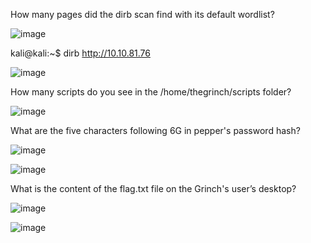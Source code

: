 
How many pages did the dirb scan find with its default wordlist?

![image](https://user-images.githubusercontent.com/95479102/146124474-7004fc6f-8343-4f16-a538-e26c18ba2840.png)

kali@kali:~$ dirb http://10.10.81.76 

![image](https://user-images.githubusercontent.com/95479102/146127480-df570b82-1580-4019-9d0b-4b7d1bf7073e.png)

How many scripts do you see in the /home/thegrinch/scripts folder?

![image](https://user-images.githubusercontent.com/95479102/146128037-d935254b-f517-4cec-a736-d83ef8bd94f5.png)

What are the five characters following $6$G in pepper's password hash?

![image](https://user-images.githubusercontent.com/95479102/146128028-0fb29b6f-9e6c-4c9e-b99f-5f191d35ffc7.png)

![image](https://user-images.githubusercontent.com/95479102/146128138-67fce2b3-413f-4339-8101-f9c9fdb97e9c.png)

What is the content of the flag.txt file on the Grinch's user’s desktop?

![image](https://user-images.githubusercontent.com/95479102/146128765-bb7022db-f481-4ef6-a728-d8fbe961329f.png)

![image](https://user-images.githubusercontent.com/95479102/146128827-5c97acaa-2404-4a2f-aef5-0f4c196fdc3e.png)
